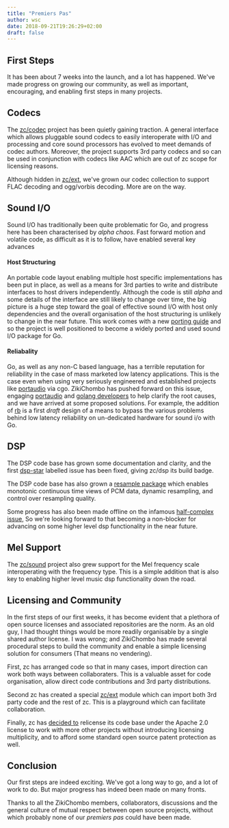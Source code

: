 ```yaml
---
title: "Premiers Pas"
author: wsc
date: 2018-09-21T19:26:29+02:00
draft: false
---
```


## First Steps
It has been about 7 weeks into the launch, and a lot has happened.  We've made progress
on growing our community, as well as important, encouraging, and enabling first steps
in many projects.

## Codecs
The [zc/codec](http://github.com/zikichombo/codec) project has been quietly gaining 
traction.  A general interface which allows pluggable sound codecs to easily
interoperate with I/O and processing and core sound processors has evolved to meet
demands of codec authors.  Moreover, the project supports 3rd party codecs and so 
can be used in conjunction with codecs like AAC which are out of zc scope for 
licensing reasons.

Although hidden in [zc/ext](http://github.com/zikichombo/ext), we've grown 
our codec collection to support FLAC decoding and ogg/vorbis decoding.  More
are on the way.

## Sound I/O
Sound I/O has traditionally been quite problematic for Go, and progress
here has been characterised by _alpha chaos_.  Fast forward motion and 
volatile code, as difficult as it is to follow, have enabled several key 
advances

#### Host Structuring
An portable code layout enabling multiple host specific implementations 
has been put in place, as well as a means for 3rd parties to write
and distribute interfaces to host drivers independently.  Although the code
is still _alpha_ and some details of the interface are still likely to change over
time, the big picture is a huge step toward the goal of effective sound I/O
with host only dependencies and the overall organisation of the host structuring
is unlikely to change in the near future.  This work comes with a new
[porting guide](https://github.com/zikichombo/sio/blob/master/Porting.md)
and so the project is well positioned to become a widely ported and used
sound I/O package for Go.

#### Reliabality
Go, as well as any non-C based language, has a terrible reputation for 
reliability in the case of mass marketed low latency applications.  This
is the case even when using very seriously engineered and established projects
like [portaudio](http://portaudio.com) via cgo.  ZikiChombo has pushed 
forward on this issue, engaging [portaudio](https://lists.columbia.edu/pipermail/portaudio/2018-September/001508.html)  and [golang developers](https://groups.google.com/forum/#!topic/golang-dev/EVwSXv8JTsk)  to help clarify
the root causes, and we have arrived at some proposed solutions.  For
example, the addition of [rb](https://github.com/zikichombo/sio/blob/master/libsio/rb.md)
is a first _draft_ design of a means to bypass the various problems 
behind low latency reliability on un-dedicated hardware for sound i/o with Go.

## DSP
The DSP code base has grown some documentation and clarity, and the first 
[dsp-star](https://github.com/zikichombo/dsp/issues?utf8=✓&q=is%3Aissue+label%3Adsp-star)
labelled issue has been fixed, giving zc/dsp its build badge.

The DSP code base has also grown a [resample package](http://godoc.org/zikichombo.org/dsp/resample)
which enables monotonic continuous time views of PCM data, dynamic resampling, and 
control over resampling quality.

Some progress has also been made offline on the infamous [half-complex issue](https://github.com/zikichombo/dsp/issues/1),
So we're looking forward to that becoming a non-blocker for advancing on some
higher level dsp functionality in the near future.

## Mel Support
The [zc/sound](http://godoc.org/zikichombo.org/sound) project also grew support 
for the Mel frequency scale interoperating with the frequency type.  This is 
a simple addition that is also key to enabling higher level music dsp functionality
down the road.

## Licensing and Community
In the first steps of our first weeks, it has become evident that a plethora
of open source licenses and associated repositories are the norm.  As an old 
guy, I had thought things would be more readily organisable by a single shared
author license.  I was wrong; and ZikiChombo has made several procedural steps to 
build the community and enable a simple licensing solution for consumers
(That means no vendering).

First, zc has arranged code so that in many cases, import direction can work
both ways between collaboraters.  This is a valuable asset for code
organisation, allow direct code contributions and 3rd party distributions.

Second zc has created a special [zc/ext](http://github.com/zikichombo/ext) 
module which can import both 3rd party code and the rest of zc. This is
a playground which can facilitate collaboration.

Finally, zc has [decided to](https://github.com/zikichombo/meta/issues/6)
relicense its code base under the Apache 2.0 license to work with more
other projects without introducing licensing multiplicity, and to afford
some standard open source patent protection as well.


## Conclusion
Our first steps are indeed exciting.  We've got a long way to go, and a lot
of work to do.  But major progress has indeed been made on many fronts.

Thanks to all the ZikiChombo members, collaborators, discussions and
the general culture of mutual respect between open source projects, without
which probably none of our _premiers pas_ could have been made.


